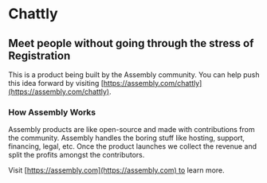 # Chattly

## Meet people without going through the stress of Registration

This is a product being built by the Assembly community. You can help push this idea forward by visiting [https://assembly.com/chattly](https://assembly.com/chattly).

### How Assembly Works

Assembly products are like open-source and made with contributions from the community. Assembly handles the boring stuff like hosting, support, financing, legal, etc. Once the product launches we collect the revenue and split the profits amongst the contributors.

Visit [https://assembly.com](https://assembly.com) to learn more.
